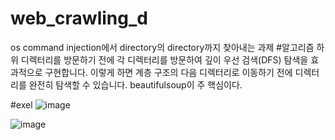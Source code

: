 # web_crawling_d
os command injection에서 directory의 directory까지 찾아내는 과제
#알고리즘
하위 디렉터리를 방문하기 전에 각 디렉터리를 방문하여 깊이 우선 검색(DFS) 탐색을 효과적으로 구현합니다. 이렇게 하면 계층 구조의 다음 디렉터리로 이동하기 전에 디렉터리를 완전히 탐색할 수 있습니다.
beautifulsoup이 주 핵심이다.

#exel
![image](https://github.com/Kimyeonjin1230/web_crawling_d/assets/114148238/104435ba-2747-4347-ad6c-01b39ca7df1b)


![image](https://github.com/Kimyeonjin1230/web_crawling_d/assets/114148238/d49513f0-f754-4604-8282-f193bd8754a5)

